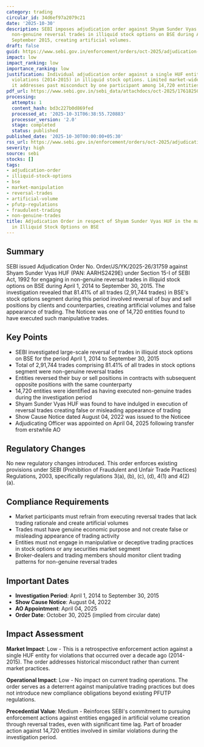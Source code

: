 ```yaml
---
category: trading
circular_id: 34d6ef97a2079c21
date: '2025-10-30'
description: SEBI imposes adjudication order against Shyam Sunder Vyas HUF for executing
  non-genuine reversal trades in illiquid stock options on BSE during April 2014 to
  September 2015, creating artificial volumes.
draft: false
guid: https://www.sebi.gov.in/enforcement/orders/oct-2025/adjudication-order-in-respect-of-shyam-sunder-vyas-huf-in-the-matter-of-dealings-in-illiquid-stock-options-on-bse_97549.html
impact: low
impact_ranking: low
importance_ranking: low
justification: Individual adjudication order against a single HUF entity for historical
  violations (2014-2015) in illiquid stock options. Limited market-wide impact as
  it addresses past misconduct by one participant among 14,720 entities involved.
pdf_url: https://www.sebi.gov.in/sebi_data/attachdocs/oct-2025/1761825003244_4.pdf
processing:
  attempts: 1
  content_hash: bd3c227b0d869fed
  processed_at: '2025-10-31T06:38:55.720883'
  processor_version: '2.0'
  stage: completed
  status: published
published_date: '2025-10-30T00:00:00+05:30'
rss_url: https://www.sebi.gov.in/enforcement/orders/oct-2025/adjudication-order-in-respect-of-shyam-sunder-vyas-huf-in-the-matter-of-dealings-in-illiquid-stock-options-on-bse_97549.html
severity: high
source: sebi
stocks: []
tags:
- adjudication-order
- illiquid-stock-options
- bse
- market-manipulation
- reversal-trades
- artificial-volume
- pfutp-regulations
- fraudulent-trading
- non-genuine-trades
title: Adjudication Order in respect of Shyam Sunder Vyas HUF in the matter of dealings
  in Illiquid Stock Options on BSE
---
```


## Summary

SEBI issued Adjudication Order No. Order/JS/YK/2025-26/31759 against Shyam Sunder Vyas HUF (PAN: AARHS2429E) under Section 15-I of SEBI Act, 1992 for engaging in non-genuine reversal trades in illiquid stock options on BSE during April 1, 2014 to September 30, 2015. The investigation revealed that 81.41% of all trades (2,91,744 trades) in BSE's stock options segment during this period involved reversal of buy and sell positions by clients and counterparties, creating artificial volumes and false appearance of trading. The Noticee was one of 14,720 entities found to have executed such manipulative trades.

## Key Points

- SEBI investigated large-scale reversal of trades in illiquid stock options on BSE for the period April 1, 2014 to September 30, 2015
- Total of 2,91,744 trades comprising 81.41% of all trades in stock options segment were non-genuine reversal trades
- Entities reversed their buy or sell positions in contracts with subsequent opposite positions with the same counterparty
- 14,720 entities were identified as having executed non-genuine trades during the investigation period
- Shyam Sunder Vyas HUF was found to have indulged in execution of reversal trades creating false or misleading appearance of trading
- Show Cause Notice dated August 04, 2022 was issued to the Noticee
- Adjudicating Officer was appointed on April 04, 2025 following transfer from erstwhile AO

## Regulatory Changes

No new regulatory changes introduced. This order enforces existing provisions under SEBI (Prohibition of Fraudulent and Unfair Trade Practices) Regulations, 2003, specifically regulations 3(a), (b), (c), (d), 4(1) and 4(2)(a).

## Compliance Requirements

- Market participants must refrain from executing reversal trades that lack trading rationale and create artificial volumes
- Trades must have genuine economic purpose and not create false or misleading appearance of trading activity
- Entities must not engage in manipulative or deceptive trading practices in stock options or any securities market segment
- Broker-dealers and trading members should monitor client trading patterns for non-genuine reversal trades

## Important Dates

- **Investigation Period**: April 1, 2014 to September 30, 2015
- **Show Cause Notice**: August 04, 2022
- **AO Appointment**: April 04, 2025
- **Order Date**: October 30, 2025 (implied from circular date)

## Impact Assessment

**Market Impact**: Low - This is a retrospective enforcement action against a single HUF entity for violations that occurred over a decade ago (2014-2015). The order addresses historical misconduct rather than current market practices.

**Operational Impact**: Low - No impact on current trading operations. The order serves as a deterrent against manipulative trading practices but does not introduce new compliance obligations beyond existing PFUTP regulations.

**Precedential Value**: Medium - Reinforces SEBI's commitment to pursuing enforcement actions against entities engaged in artificial volume creation through reversal trades, even with significant time lag. Part of broader action against 14,720 entities involved in similar violations during the investigation period.